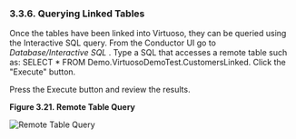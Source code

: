 <div id="querybisql" class="section">

<div class="titlepage">

<div>

<div>

### 3.3.6. Querying Linked Tables

</div>

</div>

</div>

Once the tables have been linked into Virtuoso, they can be queried
using the Interactive SQL query. From the Conductor UI go to
<span class="emphasis">*Database/Interactive SQL*</span> . Type a SQL
that accesses a remote table such as: SELECT \* FROM
Demo.VirtuosoDemoTest.CustomersLinked. Click the "Execute" button.

Press the Execute button and review the results.

<div class="figure-float">

<div id="rmtdsnqry" class="figure">

**Figure 3.21. Remote Table Query**

<div class="figure-contents">

<div class="mediaobject">

![Remote Table Query](images/rmtdsnqry.png)

</div>

</div>

</div>

  

</div>

</div>
